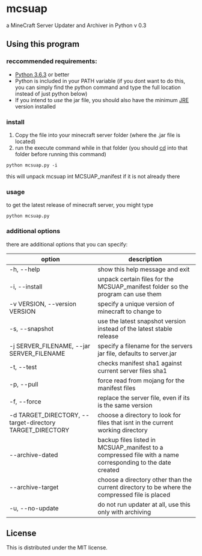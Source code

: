 # mcsuap
a MineCraft Server Updater and Archiver in Python v 0.3

## Using this program

### reccommended requirements:
* [Python 3.6.3](https://www.python.org/downloads/ "Python downloads") or better
* Python is included in your PATH variable  (if you dont want to do this, you can simply find the python command and type the full location instead of just python below)
* If you intend to *use* the jar file, you should also have the minimum [JRE](https://www.oracle.com/technetwork/java/javase/downloads/jre8-downloads-2133155.html "Java Runtime Environment downloads") version installed

### install
1. Copy the file into your minecraft server folder (where the .jar file is located)
1. run the execute command while in that folder (you should [cd](https://en.wikipedia.org/wiki/Cd_(command)) into that folder before running this command)
~~~~~~~~~~~~~~~~
python mcsuap.py -i
~~~~~~~~~~~~~~~~

this will unpack mcsuap int MCSUAP_manifest if it is not already there

### usage
to get the latest release of minecraft server, you might type
~~~~~~~~~~~~~~~~
python mcsuap.py
~~~~~~~~~~~~~~~~

### additional options
there are additional options that you can specify:

option | description
----------------- | ------------------
-h, --help |  show this help message and exit
-i, --install | unpack certain files for the MCSUAP_manifest folder so the program can use them
-v VERSION, --version VERSION |  specify a unique version of minecraft to change to
-s, --snapshot | use the latest snapshot version instead of the latest stable release
-j SERVER_FILENAME, --jar SERVER_FILENAME | specify a filename for the servers jar file, defaults to server.jar
-t, --test |  checks manifest sha1 against current server files sha1
-p, --pull |  force read from mojang for the manifest files
-f, --force  |  replace the server file, even if its is the same version           
-d TARGET_DIRECTORY, --target-directory TARGET_DIRECTORY |  choose a directory to look for files that isnt in the current working directory
--archive-dated | backup files listed in MCSUAP_manifest to a compressed file with a name corresponding to the date created
--archive-target | choose a directory other than the current directory to be where the compressed file is placed
-u, --no-update | do not run updater at all, use this only with archiving

## License
This is distributed under the MIT license.
